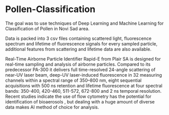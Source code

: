 # Pollen-Classification
The goal was to use techniques of Deep Learning and Machine Learning for Classification of Pollen in Novi Sad area.

Data is packed into 3 csv files containing scattered light, fluorescence spectrum and lifetime of fluorescence signals for every sampled particle, additional features from scattering and lifetime data are also available.

Real-Time Airborne Particle Identifier Rapid-E from Plair SA is designed for real-time sampling and analysis of airborne particles. Compared to its predecessor PA-300 it delivers full time-resolved 24-angle scattering of near-UV laser beam, deep-UV laser-induced fluorescence in 32 measuring channels within a spectral range of 350–800 nm, eight sequential acquisitions with 500 ns retention and lifetime fluorescence at four spectral bands: 350-400, 420-460, 511-572, 672-800 and 2 ns temporal resolution. Recent studies indicate the use of flow cytometry has the potential for identification of bioaerosols , but dealing with a huge amount of diverse data makes AI method of choice for analysis.


